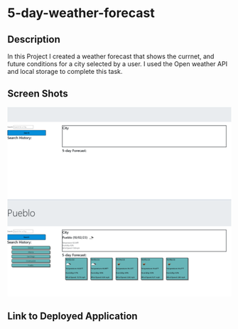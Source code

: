 # 5-day-weather-forecast


## Description
In this Project I created a weather forecast that shows the currnet, and future conditions for a city selected by a user. I used the Open weather API and local storage to complete this task.

## Screen Shots
![Alt text](<Screenshot 2023-10-02 215327.png>)![Alt text](<Screenshot 2023-10-02 215409.png>)


## Link to Deployed Application
